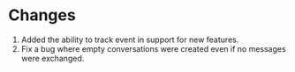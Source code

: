 # Changes

1. Added the ability to track event in support for new features.
2. Fix a bug where empty conversations were created even if no messages were exchanged.